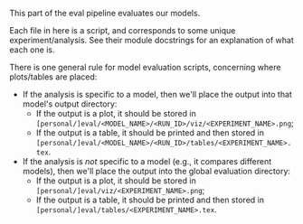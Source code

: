 This part of the eval pipeline evaluates our models.

Each file in here is a script, and corresponds to some unique
experiment/analysis. See their module docstrings for an explanation of what
each one is.

There is one general rule for model evaluation scripts, concerning where plots/tables are placed:

- If the analysis is specific to a model, then we'll place the output into that model's output directory:
  - If the output is a plot, it should be stored in `[personal/]eval/<MODEL_NAME>/<RUN_ID>/viz/<EXPERIMENT_NAME>.png`;
  - If the output is a table, it should be printed and then stored in `[personal/]eval/<MODEL_NAME>/<RUN_ID>/tables/<EXPERIMENT_NAME>.tex`.
- If the analysis is *not* specific to a model (e.g., it compares different models), then we'll place the output into the global evaluation directory:
  - If the output is a plot, it should be stored in `[personal/]eval/viz/<EXPERIMENT_NAME>.png`;
  - If the output is a table, it should be printed and then stored in `[personal/]eval/tables/<EXPERIMENT_NAME>.tex`.
